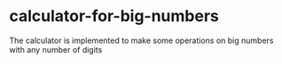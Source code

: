 # calculator-for-big-numbers
The calculator is implemented to make some operations on big numbers with any number of digits
